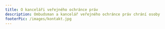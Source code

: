 ```yaml
---
title: O kanceláři veřejného ochránce práv
description: Ombudsman a kancelář veřejného ochránce práv chrání osoby před jednáním úřadů a dalších institucí, pokud je toto jednání v rozporu s právem, neodpovídá principům demokratického právního státu a dobré správy nebo jsou úřady nečinné.
footerPic: /images/kontakt.jpg
---
```

